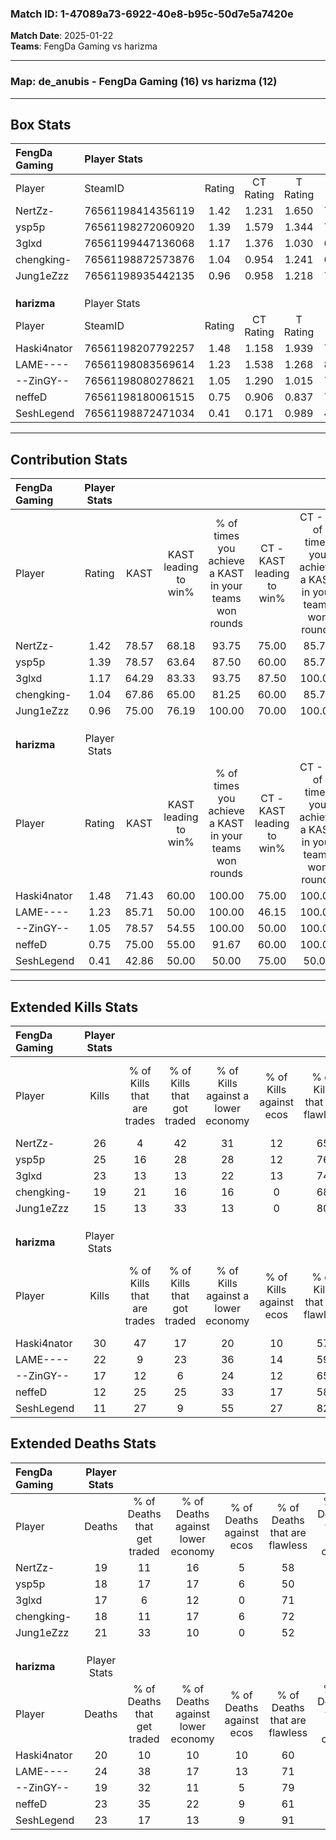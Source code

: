 ### Match ID: 1-47089a73-6922-40e8-b95c-50d7e5a7420e  
**Match Date**: 2025-01-22  
**Teams**: FengDa Gaming vs harizma  

---  

### **Map**: de_anubis - FengDa Gaming (16) vs harizma (12)  
---  

## Box Stats  

| **FengDa Gaming** | Player Stats      |        |           |          |       |       |       |         |        |      |     |
| :- | :- | :-: | :-: | :-: | :-: | :-: | :-: | :-: | :-: | :-: | :-: |
| Player            | SteamID           | Rating | CT Rating | T Rating | KAST  |  ADR  | Kills | Assists | Deaths | K/D  | HS% |
| NertZz-           | 76561198414356119 |  1.42  |   1.231   |  1.650   | 78.57 | 103.3 |  26   |    3    |   19   | 1.37 | 53  |
| ysp5p             | 76561198272060920 |  1.39  |   1.579   |  1.344   | 78.57 | 92.8  |  25   |    7    |   18   | 1.39 | 52  |
| 3glxd             | 76561199447136068 |  1.17  |   1.376   |  1.030   | 64.29 | 75.0  |  23   |    4    |   17   | 1.35 | 26  |
| chengking-        | 76561198872573876 |  1.04  |   0.954   |  1.241   | 67.86 | 66.6  |  19   |    7    |   18   | 1.06 | 63  |
| Jung1eZzz         | 76561198935442135 |  0.96  |   0.958   |  1.218   | 75.00 | 77.4  |  15   |   12    |   21   | 0.71 | 60  |
|                   |                   |        |           |          |       |       |       |         |        |      |     |
|                   |                   |        |           |          |       |       |       |         |        |      |     |
|                   |                   |        |           |          |       |       |       |         |        |      |     |
| **harizma**       | Player Stats      |        |           |          |       |       |       |         |        |      |     |
| Player            | SteamID           | Rating | CT Rating | T Rating | KAST  |  ADR  | Kills | Assists | Deaths | K/D  | HS% |
| Haski4nator       | 76561198207792257 |  1.48  |   1.158   |  1.939   | 71.43 | 107.4 |  30   |    3    |   20   | 1.50 | 43  |
| LAME----          | 76561198083569614 |  1.23  |   1.538   |  1.268   | 85.71 | 90.3  |  22   |   10    |   24   | 0.92 | 50  |
| --ZinGY--         | 76561198080278621 |  1.05  |   1.290   |  1.015   | 78.57 | 68.1  |  17   |    9    |   19   | 0.89 | 29  |
| neffeD            | 76561198180061515 |  0.75  |   0.906   |  0.837   | 75.00 | 53.8  |  12   |    9    |   23   | 0.52 | 75  |
| SeshLegend        | 76561198872471034 |  0.41  |   0.171   |  0.989   | 42.86 | 40.3  |  11   |    1    |   23   | 0.48 | 27  |
---  

## Contribution Stats  

| **FengDa Gaming** | Player Stats |       |                      |                                                        |                           |                                                             |                          |                                                            |
| :- | :-: | :-: | :-: | :-: | :-: | :-: | :-: | :-: |
| Player            |    Rating    | KAST  | KAST leading to win% | % of times you achieve a KAST in your teams won rounds | CT - KAST leading to win% | CT - % of times you achieve a KAST in your teams won rounds | T - KAST leading to win% | T - % of times you achieve a KAST in your teams won rounds |
| NertZz-           |     1.42     | 78.57 |        68.18         |                         93.75                          |           75.00           |                            85.71                            |          64.29           |                           100.00                           |
| ysp5p             |     1.39     | 78.57 |        63.64         |                         87.50                          |           60.00           |                            85.71                            |          66.67           |                           88.89                            |
| 3glxd             |     1.17     | 64.29 |        83.33         |                         93.75                          |           87.50           |                           100.00                            |          80.00           |                           88.89                            |
| chengking-        |     1.04     | 67.86 |        65.00         |                         81.25                          |           60.00           |                            85.71                            |          70.00           |                           77.78                            |
| Jung1eZzz         |     0.96     | 75.00 |        76.19         |                         100.00                         |           70.00           |                           100.00                            |          81.82           |                           100.00                           |
|                   |              |       |                      |                                                        |                           |                                                             |                          |                                                            |
|                   |              |       |                      |                                                        |                           |                                                             |                          |                                                            |
|                   |              |       |                      |                                                        |                           |                                                             |                          |                                                            |
| **harizma**       | Player Stats |       |                      |                                                        |                           |                                                             |                          |                                                            |
| Player            |    Rating    | KAST  | KAST leading to win% | % of times you achieve a KAST in your teams won rounds | CT - KAST leading to win% | CT - % of times you achieve a KAST in your teams won rounds | T - KAST leading to win% | T - % of times you achieve a KAST in your teams won rounds |
| Haski4nator       |     1.48     | 71.43 |        60.00         |                         100.00                         |           75.00           |                           100.00                            |          50.00           |                           100.00                           |
| LAME----          |     1.23     | 85.71 |        50.00         |                         100.00                         |           46.15           |                           100.00                            |          54.55           |                           100.00                           |
| --ZinGY--         |     1.05     | 78.57 |        54.55         |                         100.00                         |           50.00           |                           100.00                            |          60.00           |                           100.00                           |
| neffeD            |     0.75     | 75.00 |        55.00         |                         91.67                          |           60.00           |                           100.00                            |          50.00           |                           83.33                            |
| SeshLegend        |     0.41     | 42.86 |        50.00         |                         50.00                          |           75.00           |                            50.00                            |          37.50           |                           50.00                            |
---  

## Extended Kills Stats  

| **FengDa Gaming** | Player Stats |                            |                            |                                    |                         |                              |                                 |                                       |                    |           |
| :- | :-: | :-: | :-: | :-: | :-: | :-: | :-: | :-: | :-: | :-: |
| Player            |    Kills     | % of Kills that are trades | % of Kills that got traded | % of Kills against a lower economy | % of Kills against ecos | % of Kills that are flawless | % of Kills that are close duels | % of Kills that are assisted by flash | Pistol Round Kills | AWP Kills |
| NertZz-           |      26      |             4              |             42             |                 31                 |           12            |              65              |               12                |                   0                   |         0          |     1     |
| ysp5p             |      25      |             16             |             28             |                 28                 |           12            |              76              |                4                |                   0                   |         0          |     2     |
| 3glxd             |      23      |             13             |             13             |                 22                 |           13            |              74              |                0                |                   4                   |         12         |     2     |
| chengking-        |      19      |             21             |             16             |                 16                 |            0            |              68              |                0                |                   0                   |         0          |     0     |
| Jung1eZzz         |      15      |             13             |             33             |                 13                 |            0            |              80              |                0                |                  20                   |         0          |     3     |
|                   |              |                            |                            |                                    |                         |                              |                                 |                                       |                    |           |
|                   |              |                            |                            |                                    |                         |                              |                                 |                                       |                    |           |
|                   |              |                            |                            |                                    |                         |                              |                                 |                                       |                    |           |
| **harizma**       | Player Stats |                            |                            |                                    |                         |                              |                                 |                                       |                    |           |
| Player            |    Kills     | % of Kills that are trades | % of Kills that got traded | % of Kills against a lower economy | % of Kills against ecos | % of Kills that are flawless | % of Kills that are close duels | % of Kills that are assisted by flash | Pistol Round Kills | AWP Kills |
| Haski4nator       |      30      |             47             |             17             |                 20                 |           10            |              57              |               10                |                  10                   |         0          |     1     |
| LAME----          |      22      |             9              |             23             |                 36                 |           14            |              59              |               14                |                   5                   |         3          |     2     |
| --ZinGY--         |      17      |             12             |             6              |                 24                 |           12            |              65              |                6                |                   0                   |         9          |     3     |
| neffeD            |      12      |             25             |             25             |                 33                 |           17            |              58              |                8                |                   8                   |         0          |     1     |
| SeshLegend        |      11      |             27             |             9              |                 55                 |           27            |              82              |                0                |                  18                   |         3          |     0     |
## Extended Deaths Stats  

| **FengDa Gaming** | Player Stats |                             |                                   |                          |                               |                            |                           |               |
| :- | :-: | :-: | :-: | :-: | :-: | :-: | :-: | :-: |
| Player            |    Deaths    | % of Deaths that get traded | % of Deaths against lower economy | % of Deaths against ecos | % of Deaths that are flawless | % of Deaths that are close | % of Deaths while blinded | Deaths to AWP |
| NertZz-           |      19      |             11              |                16                 |            5             |              58               |             11             |             5             |       5       |
| ysp5p             |      18      |             17              |                17                 |            6             |              50               |             6              |             6             |       2       |
| 3glxd             |      17      |              6              |                12                 |            0             |              71               |             0              |             6             |       3       |
| chengking-        |      18      |             11              |                17                 |            6             |              72               |             11             |            11             |       2       |
| Jung1eZzz         |      21      |             33              |                10                 |            0             |              52               |             14             |            10             |       3       |
|                   |              |                             |                                   |                          |                               |                            |                           |               |
|                   |              |                             |                                   |                          |                               |                            |                           |               |
|                   |              |                             |                                   |                          |                               |                            |                           |               |
| **harizma**       | Player Stats |                             |                                   |                          |                               |                            |                           |               |
| Player            |    Deaths    | % of Deaths that get traded | % of Deaths against lower economy | % of Deaths against ecos | % of Deaths that are flawless | % of Deaths that are close | % of Deaths while blinded | Deaths to AWP |
| Haski4nator       |      20      |             10              |                10                 |            10            |              60               |             5              |             5             |       3       |
| LAME----          |      24      |             38              |                17                 |            13            |              71               |             0              |             4             |       2       |
| --ZinGY--         |      19      |             32              |                11                 |            5             |              79               |             11             |             5             |       4       |
| neffeD            |      23      |             35              |                22                 |            9             |              61               |             4              |             0             |       1       |
| SeshLegend        |      23      |             17              |                13                 |            9             |              91               |             0              |             4             |       2       |
